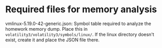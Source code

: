 # Required files for memory analysis

vmlinux-5.19.0-42-generic.json: Symbol table required to analyze the homework memory dump. Place this in `volatility3/volatility3/symbols/linux/`. If the linux directory doesn't exist, create it and place the JSON file there.
 
